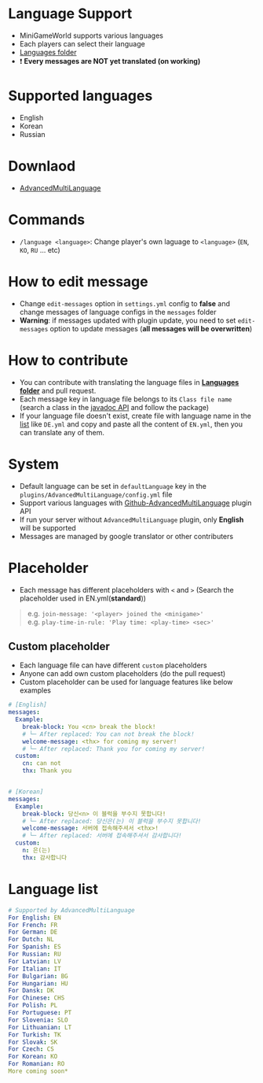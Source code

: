 # Language Support
- MiniGameWorld supports various languages
- Each players can select their language
- [Languages folder]
- ❗ **Every messages are NOT yet translated (on working)**



# Supported languages
- English
- Korean
- Russian



# Downlaod
- [AdvancedMultiLanguage]



# Commands
- `/language <language>`: Change player's own laguage to `<language>` (`EN`, `KO`, `RU` ... etc)



# How to edit message
- Change `edit-messages` option in `settings.yml` config to **false** and change messages of language configs in the `messages` folder
- **Warning**: if messages updated with plugin update, you need to set `edit-messages` option to update messages (**all messages will be overwritten**)



# How to contribute
- You can contribute with translating the language files in **[Languages folder]** and pull request.
- Each message key in language file belongs to its `Class file name` (search a class in the [javadoc API] and follow the package)
- If your language file doesn't exist, create file with language name in the [list](#language-list) like `DE.yml` and copy and paste all the content of `EN.yml`, then you can translate any of them.



# System
- Default language can be set in `defaultLanguage` key in the `plugins/AdvancedMultiLanguage/config.yml` file
- Support various languages with [Github-AdvancedMultiLanguage] plugin API
- If run your server without `AdvancedMultiLanguage` plugin, only **English** will be supported
- Messages are managed by google translator or other contributers



# Placeholder
- Each message has different placeholders with `<` and `>` (Search the placeholder used in EN.yml(**standard**))
> e.g. `join-message: '<player> joined the <minigame>'`  
> e.g. `play-time-in-rule: 'Play time: <play-time> <sec>' `

## Custom placeholder
- Each language file can have different `custom` placeholders
- Anyone can add own custom placeholders (do the pull request)
- Custom placeholder can be used for language features like below examples

```yaml
# [English]
messages:
  Example:
    break-block: You <cn> break the block!
    # └─ After replaced: You can not break the block!
    welcome-message: <thx> for coming my server!
    # └─ After replaced: Thank you for coming my server!
  custom:
    cn: can not
    thx: Thank you


# [Korean]
messages:
  Example:
    break-block: 당신<n> 이 블럭을 부수지 못합니다!
    # └─ After replaced: 당신은(는) 이 블럭을 부수지 못합니다!
    welcome-message: 서버에 접속해주셔서 <thx>!
    # └─ After replaced: 서버에 접속해주셔서 감사합니다!
  custom:
    n: 은(는)
    thx: 감사합니다
```


# Language list
```yaml
# Supported by AdvancedMultiLanguage
For English: EN
For French: FR
For German: DE
For Dutch: NL
For Spanish: ES
For Russian: RU
For Latvian: LV
For Italian: IT
For Bulgarian: BG
For Hungarian: HU
For Dansk: DK
For Chinese: CHS
For Polish: PL
For Portuguese: PT
For Slovenia: SLO
For Lithuanian: LT
For Turkish: TK
For Slovak: SK
For Czech: CS
For Korean: KO
For Romanian: RO
More coming soon*
```

[Languages folder]: https://github.com/MiniGameWorlds/MiniGameWorld/tree/main/src/resources/messages
[javadoc API]: https://minigameworlds.github.io/MiniGameWorld/
[Github-AdvancedMultiLanguage]: https://github.com/smessie/AdvancedMultiLanguage
[AdvancedMultiLanguage]: https://www.spigotmc.org/resources/advanced-multi-language.21338/